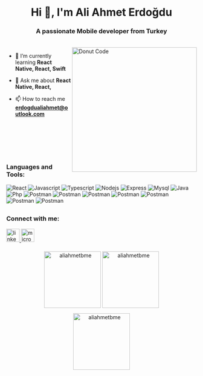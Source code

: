 </div>

<h1 align="center">Hi 👋, I'm Ali Ahmet Erdoğdu</h1>
<h3 align="center">A passionate Mobile developer from Turkey</h3>


<p >
</br>

  <img alt="Donut Code" align="right" width="330" src="https://i.pinimg.com/originals/a5/35/60/a53560c8088900e266880f779dacced7.gif">
</p>


- 🌱 I’m currently learning **React Native, React, Swift**

- 💬 Ask me about **React Native, React,**

- 📫 How to reach me **erdogdualiahmet@outlook.com**

 </br>
</br>
</br>
</br>
</br>


<h3 align="left"> Languages and Tools:</h3>
<p align="left"> 
<img src="https://skillicons.dev/icons?i=react" title="React">
<img src="https://skillicons.dev/icons?i=javascript" title="Javascript">
<img src="https://skillicons.dev/icons?i=firebase" title="Typescript">
<img src="https://skillicons.dev/icons?i=matlab" title="Nodejs">
<img src="https://skillicons.dev/icons?i=git" title="Express">
<img src="https://skillicons.dev/icons?i=swift" title="Mysql">
<img src="https://skillicons.dev/icons?i=java" title="Java">
<img src="https://skillicons.dev/icons?i=python" title="Php">
<img src="https://skillicons.dev/icons?i=postman" title="Postman">
<img src="https://skillicons.dev/icons?i=dart" title="Postman">
<img src="https://skillicons.dev/icons?i=flutter" title="Postman">
<img src="https://skillicons.dev/icons?i=redux" title="Postman">
<img src="https://skillicons.dev/icons?i=github" title="Postman">
<img src="https://skillicons.dev/icons?i=latex" title="Postman">
<img src="https://skillicons.dev/icons?i=kotlin" title="Postman">

 

 ##

<h3 align="left"> Connect with me:</h3>
<p align="left">
<a href="https://www.linkedin.com/in/ali-ahmet-erdogdu/" target="_blank">
<img src="https://img.shields.io/static/v1?message=LinkedIn&logo=linkedin&label=&color=0077B5&logoColor=white&labelColor=&style=for-the-badge" height="35" alt="linkedin logo"  />
</a>

<a href="erdogdualiahmet@outlook.com" target="_blank">
<img src="https://img.shields.io/static/v1?message=Outlook&logo=microsoft-outlook&label=&color=0078D4&logoColor=white&labelColor=&style=for-the-badge" height="35" alt="microsoft-outlook logo"  />
</a>


###

<div align="center">


<img align="center" height=150 src="https://github-readme-stats.vercel.app/api/top-langs?username=aliahmetbme&show_icons=true&locale=en&layout=compact&theme=react" alt="aliahmetbme" height="150" />

<img align="center" height=150 src="https://github-readme-stats.vercel.app/api?username=aliahmetbme&show_icons=true&locale=en&theme=react" alt="aliahmetbme" />
 

<p><img align="center" height=150 src="https://github-readme-streak-stats.herokuapp.com/?user=aliahmetbme&theme=react" alt="aliahmetbme" /></p>

</div>

###
